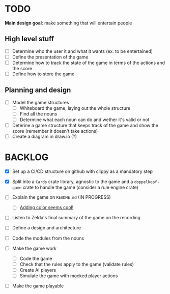 # TODO

**Main design goal**: make something that will entertain people

## High level stuff

- [ ] Determine who the user it and what it wants (ex. to be entertained)
- [ ] Define the presentation of the game
- [ ] Determine how to track the state of the game in terms of the actions and the score
- [ ] Define how to store the game

## Planning and design

- [ ] Model the game structures
  - [ ] Whiteboard the game, laying out the whole structure 
  - [ ] Find all the nouns
  - [ ] Determine what each noun can do and wether it's valid or not
- [ ] Deterine a game structure that keeps track of the game and show the score (remember it doesn't take actions)
- [ ] Create a diagram in draw.io (?)

# BACKLOG

- [x] Set up a CI/CD structure on github with clippy as a mandatory step
- [x] Split into a `Cards` crate library, agnostic to the game and a `doppelkopf-game` crate to handle the game (consider a rule engine crate)
- [ ] Explain the game on `README.md` (IN PROGRESS)
  - [ ] [Adding color seems cool!](https://clemensjarnach.github.io/02-articles/2023-05-02-article.html)
- [ ] Listen to Zelda's final summary of the game on the recording
- [ ] Define a design and architecture
- [ ] Code the modules from the nouns
- [ ] Make the game work
  - [ ] Code the game
  - [ ] Check that the rules apply to the game (validate rules)
  - [ ] Create AI players
  - [ ] Simulate the game with mocked player actions
- [ ] Make the game playable

